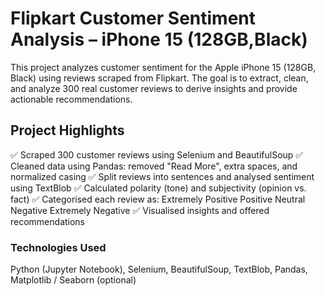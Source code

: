 # Flipkart Customer Sentiment Analysis – iPhone 15 (128GB,Black)
This project analyzes customer sentiment for the Apple iPhone 15 (128GB, Black) using reviews scraped from Flipkart. The goal is to extract, clean, and analyze 300 real customer reviews to derive insights and provide actionable recommendations.

## Project Highlights
✅ Scraped 300 customer reviews using Selenium and BeautifulSoup
✅ Cleaned data using Pandas: removed "Read More", extra spaces, and normalized casing
✅ Split reviews into sentences and analysed sentiment using TextBlob
✅ Calculated polarity (tone) and subjectivity (opinion vs. fact)
✅ Categorised each review as:
Extremely Positive
Positive
Neutral
Negative
Extremely Negative
✅ Visualised insights and offered recommendations

### Technologies Used
Python (Jupyter Notebook),
Selenium,
BeautifulSoup,
TextBlob,
Pandas,
Matplotlib / Seaborn (optional)
